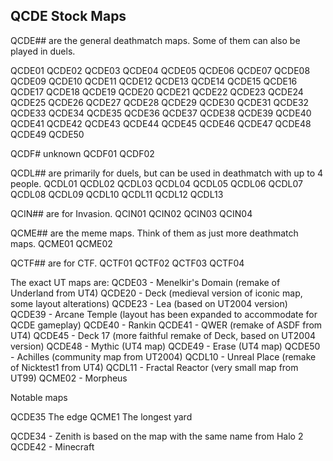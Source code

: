 ## QCDE Stock Maps

QCDE## are the general deathmatch maps. Some of them can also be played in duels.

QCDE01
QCDE02
QCDE03
QCDE04
QCDE05
QCDE06
QCDE07
QCDE08
QCDE09
QCDE10
QCDE11
QCDE12
QCDE13
QCDE14
QCDE15
QCDE16
QCDE17
QCDE18
QCDE19
QCDE20
QCDE21
QCDE22
QCDE23
QCDE24
QCDE25
QCDE26
QCDE27
QCDE28
QCDE29
QCDE30
QCDE31
QCDE32
QCDE33
QCDE34
QCDE35
QCDE36
QCDE37
QCDE38
QCDE39
QCDE40
QCDE41
QCDE42
QCDE43
QCDE44
QCDE45
QCDE46
QCDE47
QCDE48
QCDE49
QCDE50


QCDF# unknown
QCDF01
QCDF02


QCDL## are primarily for duels, but can be used in deathmatch with up to 4 people.
QCDL01
QCDL02
QCDL03
QCDL04
QCDL05
QCDL06
QCDL07
QCDL08
QCDL09
QCDL10
QCDL11
QCDL12
QCDL13

QCIN## are for Invasion.
QCIN01
QCIN02
QCIN03
QCIN04

QCME## are the meme maps. Think of them as just more deathmatch maps.
QCME01
QCME02

QCTF## are for CTF.
QCTF01
QCTF02
QCTF03
QCTF04




The exact UT maps are:
QCDE03 - Menelkir's Domain (remake of Underland from UT4)
QCDE20 - Deck (medieval version of iconic map, some layout alterations)
QCDE23 - Lea (based on UT2004 version)
QCDE39 - Arcane Temple (layout has been expanded to accommodate for QCDE gameplay)
QCDE40 - Rankin
QCDE41 - QWER (remake of ASDF from UT4)
QCDE45 - Deck 17 (more faithful remake of Deck, based on UT2004 version)
QCDE48 - Mythic (UT4 map)
QCDE49 - Erase (UT4 map)
QCDE50 - Achilles (community map from UT2004)
QCDL10 - Unreal Place (remake of Nicktest1 from UT4)
QCDL11 - Fractal Reactor (very small map from UT99)
QCME02 - Morpheus

Notable maps

QCDE35  The edge
QCME1 The longest yard

QCDE34 - Zenith is based on the map with the same name from Halo 2
QCDE42 - Minecraft
